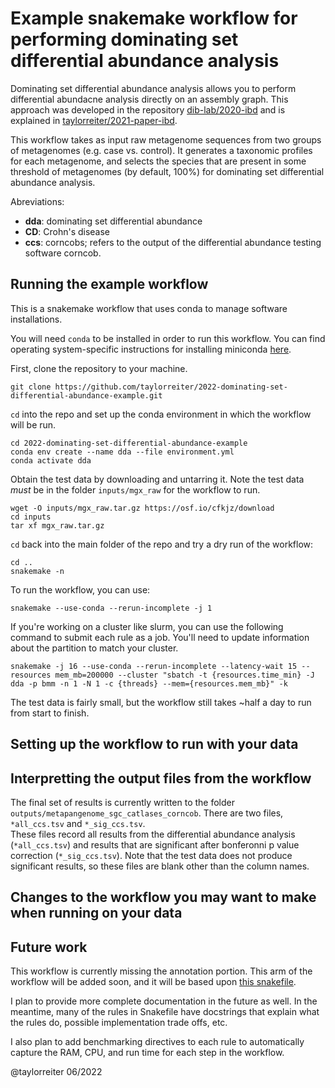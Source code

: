 # Example snakemake workflow for performing dominating set differential abundance analysis

Dominating set differential abundance analysis allows you to perform differential abundacne analysis directly on an assembly graph.
This approach was developed in the repository [dib-lab/2020-ibd](https://github.com/dib-lab/2020-ibd) and is explained in [taylorreiter/2021-paper-ibd](https://github.com/taylorreiter/2021-paper-ibd).

This workflow takes as input raw metagenome sequences from two groups of metagenomes (e.g. case vs. control). 
It generates a taxonomic profiles for each metagenome, and selects the species that are present in some threshold of metagenomes (by default, 100%) for dominating set differential abundance analysis.

Abreviations:
+ **dda**: dominating set differential abundance
+ **CD**: Crohn's disease
+ **ccs**: corncobs; refers to the output of the differential abundance testing software corncob.

## Running the example workflow

This is a snakemake workflow that uses conda to manage software installations.

You will need `conda` to be installed in order to run this workflow.
You can find operating system-specific instructions for installing miniconda [here](https://docs.conda.io/en/latest/miniconda.html).

First, clone the repository to your machine.

```
git clone https://github.com/taylorreiter/2022-dominating-set-differential-abundance-example.git
```

`cd` into the repo and set up the conda environment in which the workflow will be run.

```
cd 2022-dominating-set-differential-abundance-example
conda env create --name dda --file environment.yml
conda activate dda
```

Obtain the test data by downloading and untarring it.
Note the test data _must_ be in the folder `inputs/mgx_raw` for the workflow to run.

```
wget -O inputs/mgx_raw.tar.gz https://osf.io/cfkjz/download
cd inputs
tar xf mgx_raw.tar.gz
```

`cd` back into the main folder of the repo and try a dry run of the workflow:
```
cd ..
snakemake -n
```

To run the workflow, you can use:
```
snakemake --use-conda --rerun-incomplete -j 1
```

If you're working on a cluster like slurm, you can use the following command to submit each rule as a job.
You'll need to update information about the partition to match your cluster.

```
snakemake -j 16 --use-conda --rerun-incomplete --latency-wait 15 --resources mem_mb=200000 --cluster "sbatch -t {resources.time_min} -J dda -p bmm -n 1 -N 1 -c {threads} --mem={resources.mem_mb}" -k
```

The test data is fairly small, but the workflow still takes ~half a day to run from start to finish.


## Setting up the workflow to run with your data


## Interpretting the output files from the workflow

The final set of results is currently written to the folder `outputs/metapangenome_sgc_catlases_corncob`. 
There are two files, `*all_ccs.tsv` and `*_sig_ccs.tsv`.   
These files record all results from the differential abundance analysis (`*all_ccs.tsv`) and results that are significant after bonferonni p value correction (`*_sig_ccs.tsv`). 
Note that the test data does not produce significant results, so these files are blank other than the column names.

## Changes to the workflow you may want to make when running on your data


## Future work

This workflow is currently missing the annotation portion.
This arm of the workflow will be added soon, and it will be based upon [this snakefile](https://github.com/dib-lab/2020-ibd/blob/master/annotate_metapangenome_species_graphs.snakefile).

I plan to provide more complete documentation in the future as well.
In the meantime, many of the rules in Snakefile have docstrings that explain what the rules do, possible implementation trade offs, etc.

I also plan to add benchmarking directives to each rule to automatically capture the RAM, CPU, and run time for each step in the workflow.

@taylorreiter 06/2022
